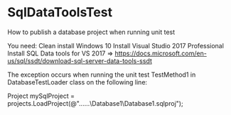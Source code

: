 # SqlDataToolsTest
How to publish a database project when running unit test

You need:
Clean install Windows 10
Install Visual Studio 2017 Professional
Install SQL Data tools for VS 2017 => https://docs.microsoft.com/en-us/sql/ssdt/download-sql-server-data-tools-ssdt

The exception occurs when running the unit test TestMethod1 in DatabaseTestLoader class on the following line:

Project mySqlProject = projects.LoadProject(@"..\..\..\Database1\Database1.sqlproj");

